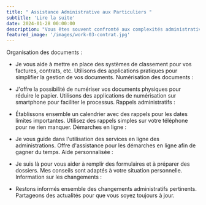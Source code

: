 ```yaml
---
title: " Assistance Administrative aux Particuliers "
subtitle: 'Lire la suite'
date: 2024-01-28 00:00:00
description: "Vous êtes souvent confronté aux complexités administratives liées, à la gestion des documents, aux administrations" 
featured_image: '/images/work-03-contrat.jpg'
---
```


Organisation des documents :

* Je vous aide à mettre en place des systèmes de classement pour vos factures, contrats, etc.
Utilisons des applications pratiques pour simplifier la gestion de vos documents.
Numérisation des documents :

* J'offre la possibilité de numériser vos documents physiques pour réduire le papier.
Utilisons des applications de numérisation sur smartphone pour faciliter le processus.
Rappels administratifs :

* Établissons ensemble un calendrier avec des rappels pour les dates limites importantes.
Utilisez des rappels simples sur votre téléphone pour ne rien manquer.
Démarches en ligne :

* Je vous guide dans l'utilisation des services en ligne des administrations.
Offre d'assistance pour les démarches en ligne afin de gagner du temps.
Aide personnalisée :

* Je suis là pour vous aider à remplir des formulaires et à préparer des dossiers.
Mes conseils sont adaptés à votre situation personnelle.
Information sur les changements :

* Restons informés ensemble des changements administratifs pertinents.
Partageons des actualités pour que vous soyez toujours à jour.

